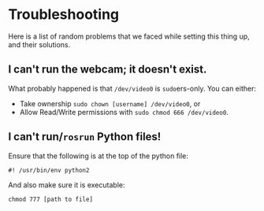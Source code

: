 # Troubleshooting

Here is a list of random problems that we faced while setting this thing up, and their solutions.

## I can't run the webcam; it doesn't exist.

What probably happened is that `/dev/video0` is `sudo`ers-only. You can either:

* Take ownership `sudo chown [username] /dev/video0`, or
* Allow Read/Write permissions with `sudo chmod 666 /dev/video0`.

## I can't run/`rosrun` Python files!

Ensure that the following is at the top of the python file:

    #! /usr/bin/env python2
    
And also make sure it is executable:

    chmod 777 [path to file]
